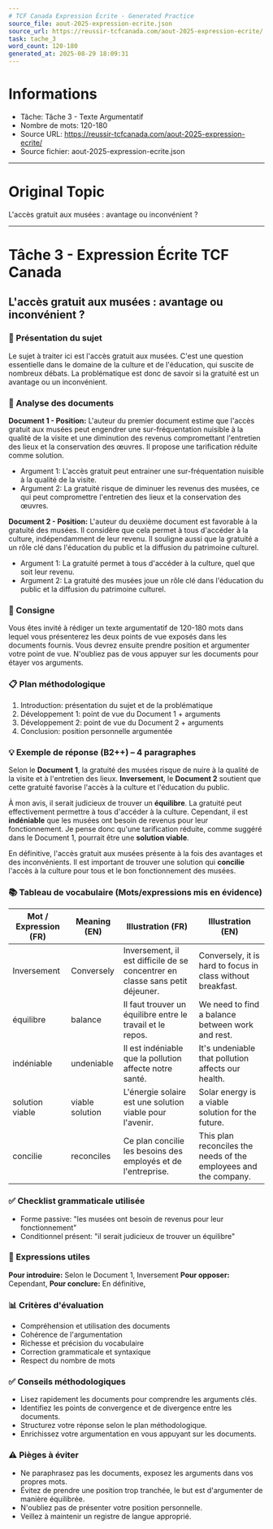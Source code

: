 ```yaml
---
# TCF Canada Expression Écrite - Generated Practice
source_file: aout-2025-expression-ecrite.json
source_url: https://reussir-tcfcanada.com/aout-2025-expression-ecrite/
task: tache_3
word_count: 120-180
generated_at: 2025-08-29 18:09:31
---
```


# Informations
- Tâche: Tâche 3 - Texte Argumentatif
- Nombre de mots: 120-180
- Source URL: https://reussir-tcfcanada.com/aout-2025-expression-ecrite/
- Source fichier: aout-2025-expression-ecrite.json

---

# Original Topic
L'accès gratuit aux musées : avantage ou inconvénient ?

---

# Tâche 3 - Expression Écrite TCF Canada
## L'accès gratuit aux musées : avantage ou inconvénient ?

### 📖 Présentation du sujet
Le sujet à traiter ici est l'accès gratuit aux musées. C'est une question essentielle dans le domaine de la culture et de l'éducation, qui suscite de nombreux débats. La problématique est donc de savoir si la gratuité est un avantage ou un inconvénient.

### 📄 Analyse des documents

**Document 1 - Position:** L'auteur du premier document estime que l'accès gratuit aux musées peut engendrer une sur-fréquentation nuisible à la qualité de la visite et une diminution des revenus compromettant l'entretien des lieux et la conservation des œuvres. Il propose une tarification réduite comme solution.
- Argument 1: L'accès gratuit peut entrainer une sur-fréquentation nuisible à la qualité de la visite.
- Argument 2: La gratuité risque de diminuer les revenus des musées, ce qui peut compromettre l'entretien des lieux et la conservation des œuvres.

**Document 2 - Position:** L'auteur du deuxième document est favorable à la gratuité des musées. Il considère que cela permet à tous d'accéder à la culture, indépendamment de leur revenu. Il souligne aussi que la gratuité a un rôle clé dans l'éducation du public et la diffusion du patrimoine culturel.
- Argument 1: La gratuité permet à tous d'accéder à la culture, quel que soit leur revenu.
- Argument 2: La gratuité des musées joue un rôle clé dans l'éducation du public et la diffusion du patrimoine culturel.

### 📝 Consigne
Vous êtes invité à rédiger un texte argumentatif de 120-180 mots dans lequel vous présenterez les deux points de vue exposés dans les documents fournis. Vous devrez ensuite prendre position et argumenter votre point de vue. N'oubliez pas de vous appuyer sur les documents pour étayer vos arguments.

### 📋 Plan méthodologique
1. Introduction: présentation du sujet et de la problématique
2. Développement 1: point de vue du Document 1 + arguments
3. Développement 2: point de vue du Document 2 + arguments
4. Conclusion: position personnelle argumentée

### 💡 Exemple de réponse (B2++) – 4 paragraphes
Selon le **Document 1**, la gratuité des musées risque de nuire à la qualité de la visite et à l'entretien des lieux. **Inversement**, le **Document 2** soutient que cette gratuité favorise l'accès à la culture et l'éducation du public.

À mon avis, il serait judicieux de trouver un **équilibre**. La gratuité peut effectivement permettre à tous d'accéder à la culture. Cependant, il est **indéniable** que les musées ont besoin de revenus pour leur fonctionnement. Je pense donc qu'une tarification réduite, comme suggéré dans le Document 1, pourrait être une **solution viable**.

En définitive, l'accès gratuit aux musées présente à la fois des avantages et des inconvénients. Il est important de trouver une solution qui **concilie** l'accès à la culture pour tous et le bon fonctionnement des musées.

### 📚 Tableau de vocabulaire (Mots/expressions mis en évidence)
| Mot / Expression (FR) | Meaning (EN) | Illustration (FR) | Illustration (EN) |
|---|---|---|---|
| Inversement | Conversely | Inversement, il est difficile de se concentrer en classe sans petit déjeuner. | Conversely, it is hard to focus in class without breakfast. |
| équilibre | balance | Il faut trouver un équilibre entre le travail et le repos. | We need to find a balance between work and rest. |
| indéniable | undeniable | Il est indéniable que la pollution affecte notre santé. | It's undeniable that pollution affects our health. |
| solution viable | viable solution | L'énergie solaire est une solution viable pour l'avenir. | Solar energy is a viable solution for the future. |
| concilie | reconciles | Ce plan concilie les besoins des employés et de l'entreprise. | This plan reconciles the needs of the employees and the company. |

### ✅ Checklist grammaticale utilisée
- Forme passive: "les musées ont besoin de revenus pour leur fonctionnement"
- Conditionnel présent: "il serait judicieux de trouver un équilibre"
  
### 🔧 Expressions utiles
**Pour introduire:** Selon le Document 1, Inversement
**Pour opposer:** Cependant, 
**Pour conclure:** En définitive,

### 📊 Critères d'évaluation
- Compréhension et utilisation des documents
- Cohérence de l'argumentation
- Richesse et précision du vocabulaire
- Correction grammaticale et syntaxique
- Respect du nombre de mots

### ✅ Conseils méthodologiques
- Lisez rapidement les documents pour comprendre les arguments clés.
- Identifiez les points de convergence et de divergence entre les documents.
- Structurez votre réponse selon le plan méthodologique.
- Enrichissez votre argumentation en vous appuyant sur les documents.

### ⚠️ Pièges à éviter
- Ne paraphrasez pas les documents, exposez les arguments dans vos propres mots.
- Évitez de prendre une position trop tranchée, le but est d'argumenter de manière équilibrée.
- N'oubliez pas de présenter votre position personnelle.
- Veillez à maintenir un registre de langue approprié.